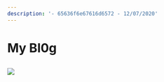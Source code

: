 ```yaml
---
description: '- 65636f6e67616d6572 - 12/07/2020'
---
```


# My Bl0g

## 

![](https://lh4.googleusercontent.com/qumvYrOZFa55p23sgh_2Yc2NviNKEooTweZB7Q2G0JgDBZRoyS4bLIKOUfqnK-CoiDviLFynk4TTP3PgDAX9cOwe9bjw0SCUB5gl9DBRygBBuvUsbpARs3GTCzTj36nB1mN7Rjee)




